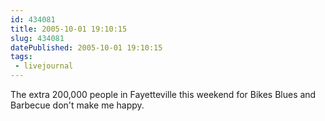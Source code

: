 ```yaml
---
id: 434081
title: 2005-10-01 19:10:15
slug: 434081
datePublished: 2005-10-01 19:10:15
tags:
 - livejournal
---
```


The extra 200,000 people in Fayetteville this weekend for Bikes Blues and Barbecue don't make me happy.
